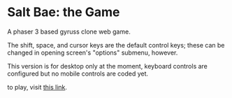 # Salt Bae: the Game
A phaser 3 based gyruss clone web game. 

The shift, space, and cursor keys are the default control keys; these can be changed in opening screen's "options" submenu, however.

This version is for desktop only at the moment, keyboard controls are configured but no mobile controls are coded yet.

to play, visit [this link](https://htmlpreview.github.com/?https://github.com/waltmaisel/SaltBae-WebGame/blob/master/saltbaethegame.html).
